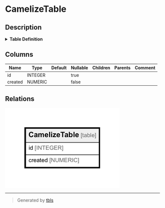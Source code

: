 # CamelizeTable

## Description


<details>
<summary><strong>Table Definition</strong></summary>

```sql
CREATE TABLE CamelizeTable (
  id INTEGER PRIMARY KEY AUTOINCREMENT,
  created NUMERIC NOT NULL
)
```

</details>


## Columns

| Name | Type | Default | Nullable | Children | Parents | Comment |
| ---- | ---- | ------- | -------- | -------- | ------- | ------- |
| id | INTEGER |  | true |  |  |  |
| created | NUMERIC |  | false |  |  |  |







## Relations

![er](CamelizeTable.png)

---

> Generated by [tbls](https://github.com/k1LoW/tbls)